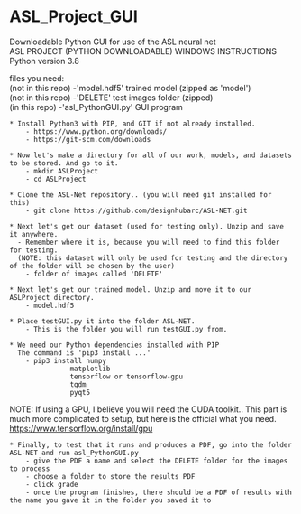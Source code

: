 # ASL_Project_GUI
Downloadable Python GUI for use of the ASL neural net  <br>
ASL PROJECT (PYTHON DOWNLOADABLE) WINDOWS INSTRUCTIONS <br>
Python version 3.8                                     <br>

files you need:                                                           <br>
(not in this repo) -'model.hdf5'        trained model (zipped as 'model') <br>
(not in this repo) -'DELETE'            test images folder (zipped)       <br>
(in this repo)     -'asl_PythonGUI.py'  GUI program                       <br>

	* Install Python3 with PIP, and GIT if not already installed.
		- https://www.python.org/downloads/
		- https://git-scm.com/downloads

	* Now let's make a directory for all of our work, models, and datasets to be stored. And go to it.
		- mkdir ASLProject
		- cd ASLProject

	* Clone the ASL-Net repository.. (you will need git installed for this)
		- git clone https://github.com/designhubarc/ASL-NET.git

	* Next let's get our dataset (used for testing only). Unzip and save it anywhere. 
	  - Remember where it is, because you will need to find this folder for testing.
	  (NOTE: this dataset will only be used for testing and the directory of the folder will be chosen by the user) 
		- folder of images called 'DELETE'

	* Next let's get our trained model. Unzip and move it to our ASLProject directory.
		- model.hdf5

	* Place testGUI.py it into the folder ASL-NET. 
		- This is the folder you will run testGUI.py from.

	* We need our Python dependencies installed with PIP
	  The command is 'pip3 install ...'
		- pip3 install numpy
			       matplotlib
			       tensorflow or tensorflow-gpu
			       tqdm
			       pyqt5

NOTE: If using a GPU, I believe you will need the CUDA toolkit.. 
      This part is much more complicated to setup, but here is the official what you need. 
      https://www.tensorflow.org/install/gpu


	* Finally, to test that it runs and produces a PDF, go into the folder ASL-NET and run asl_PythonGUI.py
		- give the PDF a name and select the DELETE folder for the images to process
		- choose a folder to store the results PDF
		- click grade
		- once the program finishes, there should be a PDF of results with the name you gave it in the folder you saved it to

